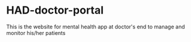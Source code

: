 # HAD-doctor-portal
This is the website for mental health app at doctor's end to manage and monitor his/her patients
